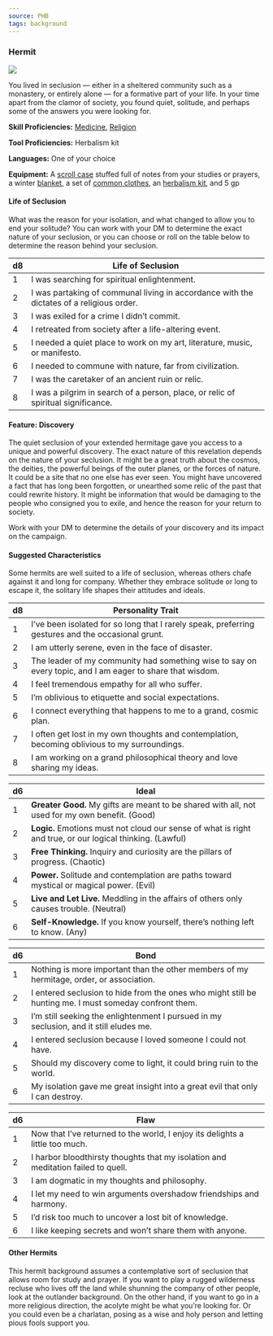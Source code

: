 ```yaml
---
source: PHB
tags: background
---
```

### Hermit

[![](https://www.dndbeyond.com/attachments/thumbnails/0/656/300/410/c4bg6.png)](https://www.dndbeyond.com/attachments/0/656/c4bg6.png)

You lived in seclusion — either in a sheltered community such as a monastery, or entirely alone — for a formative part of your life. In your time apart from the clamor of society, you found quiet, solitude, and perhaps some of the answers you were looking for.

**Skill Proficiencies:** [Medicine](https://www.dndbeyond.com/compendium/rules/basic-rules/using-ability-scores#Medicine), [Religion](https://www.dndbeyond.com/compendium/rules/basic-rules/using-ability-scores#Religion)

**Tool Proficiencies:** Herbalism kit

**Languages:** One of your choice

**Equipment:** A [scroll case](https://www.dndbeyond.com/equipment/case-map-or-scroll) stuffed full of notes from your studies or prayers, a winter [blanket](https://www.dndbeyond.com/equipment/blanket), a set of [common clothes](https://www.dndbeyond.com/equipment/clothes-common), an [herbalism kit](https://www.dndbeyond.com/equipment/herbalism-kit), and 5 gp

#### [](https://www.dndbeyond.com/sources/phb/personality-and-background#LifeofSeclusion)Life of Seclusion

What was the reason for your isolation, and what changed to allow you to end your solitude? You can work with your DM to determine the exact nature of your seclusion, or you can choose or roll on the table below to determine the reason behind your seclusion.

|d8|Life of Seclusion|
|---|---|
|1|I was searching for spiritual enlightenment.|
|2|I was partaking of communal living in accordance with the dictates of a religious order.|
|3|I was exiled for a crime I didn’t commit.|
|4|I retreated from society after a life-altering event.|
|5|I needed a quiet place to work on my art, literature, music, or manifesto.|
|6|I needed to commune with nature, far from civilization.|
|7|I was the caretaker of an ancient ruin or relic.|
|8|I was a pilgrim in search of a person, place, or relic of spiritual significance.|

#### [](https://www.dndbeyond.com/sources/phb/personality-and-background#FeatureDiscovery)Feature: Discovery

The quiet seclusion of your extended hermitage gave you access to a unique and powerful discovery. The exact nature of this revelation depends on the nature of your seclusion. It might be a great truth about the cosmos, the deities, the powerful beings of the outer planes, or the forces of nature. It could be a site that no one else has ever seen. You might have uncovered a fact that has long been forgotten, or unearthed some relic of the past that could rewrite history. It might be information that would be damaging to the people who consigned you to exile, and hence the reason for your return to society.

Work with your DM to determine the details of your discovery and its impact on the campaign.

#### [](https://www.dndbeyond.com/sources/phb/personality-and-background#SuggestedCharacteristics8)Suggested Characteristics

Some hermits are well suited to a life of seclusion, whereas others chafe against it and long for company. Whether they embrace solitude or long to escape it, the solitary life shapes their attitudes and ideals.

|d8|Personality Trait|
|---|---|
|1|I’ve been isolated for so long that I rarely speak, preferring gestures and the occasional grunt.|
|2|I am utterly serene, even in the face of disaster.|
|3|The leader of my community had something wise to say on every topic, and I am eager to share that wisdom.|
|4|I feel tremendous empathy for all who suffer.|
|5|I’m oblivious to etiquette and social expectations.|
|6|I connect everything that happens to me to a grand, cosmic plan.|
|7|I often get lost in my own thoughts and contemplation, becoming oblivious to my surroundings.|
|8|I am working on a grand philosophical theory and love sharing my ideas.|

|d6|Ideal|
|---|---|
|1|**Greater Good.** My gifts are meant to be shared with all, not used for my own benefit. (Good)|
|2|**Logic.** Emotions must not cloud our sense of what is right and true, or our logical thinking. (Lawful)|
|3|**Free Thinking.** Inquiry and curiosity are the pillars of progress. (Chaotic)|
|4|**Power.** Solitude and contemplation are paths toward mystical or magical power. (Evil)|
|5|**Live and Let Live.** Meddling in the affairs of others only causes trouble. (Neutral)|
|6|**Self-Knowledge.** If you know yourself, there’s nothing left to know. (Any)|

|d6|Bond|
|---|---|
|1|Nothing is more important than the other members of my hermitage, order, or association.|
|2|I entered seclusion to hide from the ones who might still be hunting me. I must someday confront them.|
|3|I’m still seeking the enlightenment I pursued in my seclusion, and it still eludes me.|
|4|I entered seclusion because I loved someone I could not have.|
|5|Should my discovery come to light, it could bring ruin to the world.|
|6|My isolation gave me great insight into a great evil that only I can destroy.|

|d6|Flaw|
|---|---|
|1|Now that I’ve returned to the world, I enjoy its delights a little too much.|
|2|I harbor bloodthirsty thoughts that my isolation and meditation failed to quell.|
|3|I am dogmatic in my thoughts and philosophy.|
|4|I let my need to win arguments overshadow friendships and harmony.|
|5|I’d risk too much to uncover a lost bit of knowledge.|
|6|I like keeping secrets and won’t share them with anyone.|

#### [](https://www.dndbeyond.com/sources/phb/personality-and-background#OtherHermits)Other Hermits

This hermit background assumes a contemplative sort of seclusion that allows room for study and prayer. If you want to play a rugged wilderness recluse who lives off the land while shunning the company of other people, look at the outlander background. On the other hand, if you want to go in a more religious direction, the acolyte might be what you’re looking for. Or you could even be a charlatan, posing as a wise and holy person and letting pious fools support you.